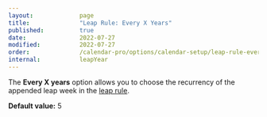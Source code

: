 ```yaml
---
layout:             page
title:              "Leap Rule: Every X Years"
published:          true
date:               2022-07-27
modified:           2022-07-27
order:              /calendar-pro/options/calendar-setup/leap-rule-every-x-years
internal:           leapYear
---
```

The **Every X years** option allows you to choose the recurrency of the appended leap week in the [leap rule](./leap-rule.md).

**Default value:** 5